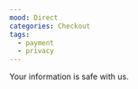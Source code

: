 ```yaml
---
mood: Direct
categories: Checkout
tags:
  - payment
  - privacy
---
```

Your information is safe with us.
